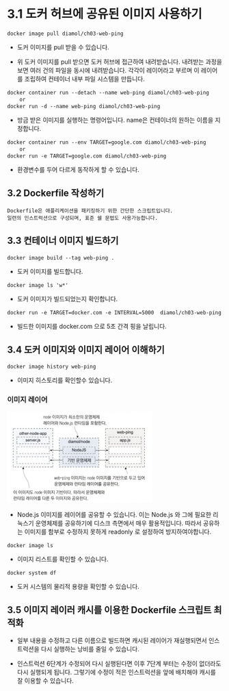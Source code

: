 # 3.1 도커 허브에 공유된 이미지 사용하기

```shell
docker image pull diamol/ch03-web-ping
```

- 도커 이미지를 pull 받을 수 있습니다.

- 위 도커 이미지를 pull 받으면 도커 허브에 접근하여 내려받습니다. 내려받는 과정을 보면 여러 건의 파일을 동시에 내려받습니다. 각각이 레이어라고 부르며 이 레이어를 조립하여 컨테이너 내부 파일 시스템을 만듭니다.

```shell
docker container run --detach --name web-ping diamol/ch03-web-ping
    or
docker run -d --name web-ping diamol/ch03-web-ping
```

- 방금 받은 이미지를 실행하는 명령어입니다. name은 컨테이너의 원하는 이름을 지정합니다.

```shell
docker container run --env TARGET=google.com diamol/ch03-web-ping
    or
docker run -e TARGET=google.com diamol/ch03-web-ping
```

- 환경변수를 두어 다르게 동작하게 할 수 있습니다.

## 3.2 Dockerfile 작성하기

    Dockerfile은 애플리케이션을 패키징하기 위한 간단한 스크립트입니다.
    일련의 인스트럭션으로 구성되며, 표준 쉘 문법도 사용가능합니다.

## 3.3 컨테이너 이미지 빌드하기

```shell
docker image build --tag web-ping .
```

- 도커 이미지를 빌드합니다.

```shell
docker image ls 'w*'
```

- 도커 이미지가 빌드되었는지 확인합니다.

```shell
docker run -e TARGET=docker.com -e INTERVAL=5000  diamol/ch03-web-ping
```

- 빌드한 이미지를 docker.com 으로 5초 간격 핑을 날립니다.

## 3.4 도커 이미지와 이미지 레이어 이해하기

```shell
docker image history web-ping
```

- 이미지 히스토리를 확인할수 있습니다.

### 이미지 레이어

![이미지 레이어 구성](./image/image_layer.png)

- Node.js 이미지를 레이어를 공유할 수 있습니다. 이는 Node.js 와 그에 필요한 리눅스기 운영체제를 공유하기에 디스크 측면에서 매우 활용적입니다. 따라서 공유하는 이미지를 함부로 수정하지 못하게 readonly 로 설정하여 방지하여야합니다.

```shell
docker image ls
```

- 이미지 리스트를 확인할 수 있습니다.

```shell
docker system df
```

- 도커 시스템의 물리적 용량을 확인할 수 있습니다.

## 3.5 이미지 레이러 캐시를 이용한 Dockerfile 스크립트 최적화

- 일부 내용을 수정하고 다른 이름으로 빌드하면 캐시된 레이어가 재실행되면서 인스트럭션을 다시 실행하는 낭비를 줄일 수 있습니다.

- 인스트럭션 6단계가 수정되어 다시 실행된다면 이후 7단계 부터는 수정이 없더라도 다시 실행되게 됩니다. 그렇기에 수정이 적은 인스트럭션을 앞에 배치해야 캐시를 잘 이용할 수 있습니다.
